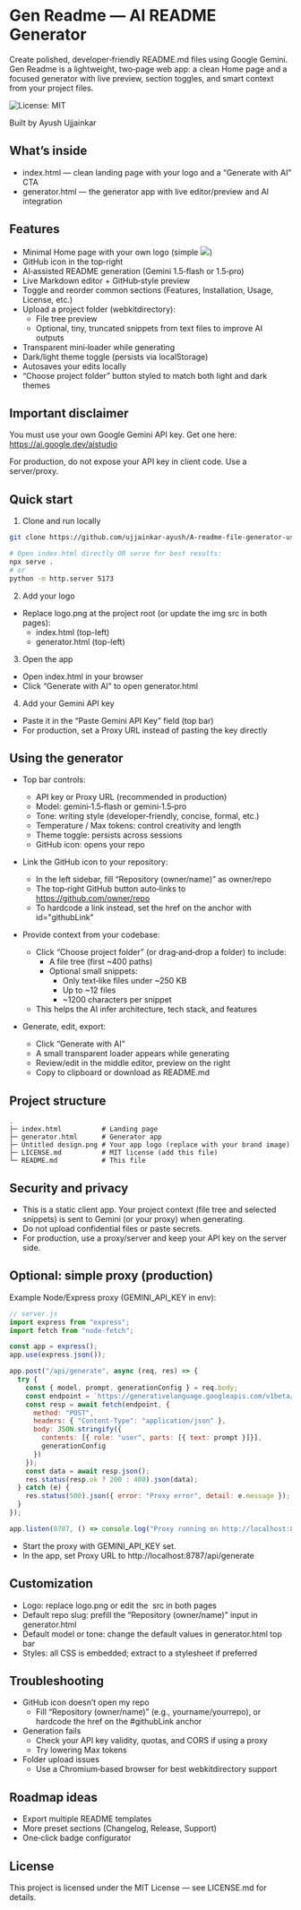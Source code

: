 # Gen Readme — AI README Generator

Create polished, developer‑friendly README.md files using Google Gemini. Gen Readme is a lightweight, two‑page web app: a clean Home page and a focused generator with live preview, section toggles, and smart context from your project files.

![License: MIT](https://img.shields.io/badge/License-MIT-blue.svg)

Built by Ayush Ujjainkar


## What’s inside

- index.html — clean landing page with your logo and a “Generate with AI” CTA
- generator.html — the generator app with live editor/preview and AI integration


## Features

- Minimal Home page with your own logo (simple <img src="logo.png">)
- GitHub icon in the top‑right
- AI‑assisted README generation (Gemini 1.5‑flash or 1.5‑pro)
- Live Markdown editor + GitHub‑style preview
- Toggle and reorder common sections (Features, Installation, Usage, License, etc.)
- Upload a project folder (webkitdirectory):
  - File tree preview
  - Optional, tiny, truncated snippets from text files to improve AI outputs
- Transparent mini‑loader while generating
- Dark/light theme toggle (persists via localStorage)
- Autosaves your edits locally
- “Choose project folder” button styled to match both light and dark themes


## Important disclaimer

You must use your own Google Gemini API key.
Get one here: https://ai.google.dev/aistudio

For production, do not expose your API key in client code. Use a server/proxy.


## Quick start

1) Clone and run locally
```bash
git clone https://github.com/ujjainkar-ayush/A-readme-file-generator-using-Google-Gemini-API-key

# Open index.html directly OR serve for best results:
npx serve .
# or
python -m http.server 5173
```

2) Add your logo
- Replace logo.png at the project root (or update the img src in both pages):
  - index.html (top-left)
  - generator.html (top-left)

3) Open the app
- Open index.html in your browser
- Click “Generate with AI” to open generator.html

4) Add your Gemini API key
- Paste it in the “Paste Gemini API Key” field (top bar)
- For production, set a Proxy URL instead of pasting the key directly


## Using the generator

- Top bar controls:
  - API key or Proxy URL (recommended in production)
  - Model: gemini‑1.5‑flash or gemini‑1.5‑pro
  - Tone: writing style (developer‑friendly, concise, formal, etc.)
  - Temperature / Max tokens: control creativity and length
  - Theme toggle: persists across sessions
  - GitHub icon: opens your repo

- Link the GitHub icon to your repository:
  - In the left sidebar, fill “Repository (owner/name)” as owner/repo
  - The top‑right GitHub button auto‑links to https://github.com/owner/repo
  - To hardcode a link instead, set the href on the anchor with id="githubLink"

- Provide context from your codebase:
  - Click “Choose project folder” (or drag‑and‑drop a folder) to include:
    - A file tree (first ~400 paths)
    - Optional small snippets:
      - Only text‑like files under ~250 KB
      - Up to ~12 files
      - ~1200 characters per snippet
  - This helps the AI infer architecture, tech stack, and features

- Generate, edit, export:
  - Click “Generate with AI”
  - A small transparent loader appears while generating
  - Review/edit in the middle editor, preview on the right
  - Copy to clipboard or download as README.md


## Project structure

```
.
├─ index.html          # Landing page
├─ generator.html      # Generator app
├─ Untitled design.png # Your app logo (replace with your brand image)
├─ LICENSE.md          # MIT license (add this file)
└─ README.md           # This file
```


## Security and privacy

- This is a static client app. Your project context (file tree and selected snippets) is sent to Gemini (or your proxy) when generating.
- Do not upload confidential files or paste secrets.
- For production, use a proxy/server and keep your API key on the server side.


## Optional: simple proxy (production)

Example Node/Express proxy (GEMINI_API_KEY in env):

```js
// server.js
import express from "express";
import fetch from "node-fetch";

const app = express();
app.use(express.json());

app.post("/api/generate", async (req, res) => {
  try {
    const { model, prompt, generationConfig } = req.body;
    const endpoint = `https://generativelanguage.googleapis.com/v1beta/models/${encodeURIComponent(model)}:generateContent?key=${process.env.GEMINI_API_KEY}`;
    const resp = await fetch(endpoint, {
      method: "POST",
      headers: { "Content-Type": "application/json" },
      body: JSON.stringify({
        contents: [{ role: "user", parts: [{ text: prompt }]}],
        generationConfig
      })
    });
    const data = await resp.json();
    res.status(resp.ok ? 200 : 400).json(data);
  } catch (e) {
    res.status(500).json({ error: "Proxy error", detail: e.message });
  }
});

app.listen(8787, () => console.log("Proxy running on http://localhost:8787"));
```

- Start the proxy with GEMINI_API_KEY set.
- In the app, set Proxy URL to http://localhost:8787/api/generate


## Customization

- Logo: replace logo.png or edit the <img> src in both pages
- Default repo slug: prefill the “Repository (owner/name)” input in generator.html
- Default model or tone: change the default values in generator.html top bar
- Styles: all CSS is embedded; extract to a stylesheet if preferred


## Troubleshooting

- GitHub icon doesn’t open my repo
  - Fill “Repository (owner/name)” (e.g., yourname/yourrepo), or hardcode the href on the #githubLink anchor
- Generation fails
  - Check your API key validity, quotas, and CORS if using a proxy
  - Try lowering Max tokens
- Folder upload issues
  - Use a Chromium‑based browser for best webkitdirectory support


## Roadmap ideas

- Export multiple README templates
- More preset sections (Changelog, Release, Support)
- One‑click badge configurator


## License

This project is licensed under the MIT License — see LICENSE.md for details.
